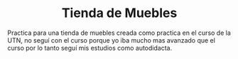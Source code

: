 <h1 align="center">
  Tienda de Muebles
</h1>

Practica para una tienda de muebles creada como practica en el curso de la UTN, no seguí con el curso porque yo iba mucho mas avanzado que el curso por lo tanto seguí mis estudios como autodidacta. 
